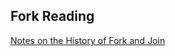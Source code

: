
## Fork Reading
[Notes on the History of Fork and Join](../Reading/Notes_on_the_History_of_Fork_and_Join.pdf)
